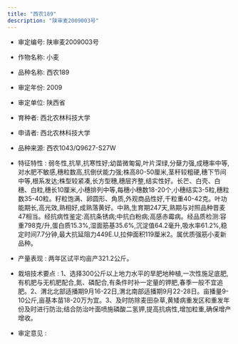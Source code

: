 ```yaml
---
title: "西农189"
description: "陕审麦2009003号"
---
```

* 审定编号:  陕审麦2009003号

*  作物名称:  小麦

*  品种名称:  西农189

*  审定年份:  2009

*  审定单位:  陕西省

* 育种者:  西北农林科技大学

*  申请者:  西北农林科技大学

*  品种来源:  西农1043/Q9627-S27W

*  特征特性 : 
弱冬性,抗旱,抗寒性好;幼苗微匍匐,叶片深绿,分蘖力强,成穗率中等,对水肥不敏感,穗粒数高,抗倒伏能力强;株高80-50厘米,茎秆较粗硬,穗下节间中等,根系发达;株型较紧凑,长方型穗,穗层齐整,结实性好。长芒、白壳、白穗、白粒,穗长10厘米,小穗排列中等,每穗小穗数18-20个,小穗结实3-5粒,穗粒数35-40粒。籽粒饱满、卵圆形、角质,外观商品性好,千粒重40-42克。叶功能期长,高光效,熟相好,成熟落黄好。中熟,生育期247天,熟期与对照品种晋麦47相当。经抗病性鉴定:高抗条锈病;中抗白粉病;高感赤霉病。经品质检测:容重798克/升,蛋白质15.3%,湿面筋基35.6%,沉淀值64.2毫升,吸水率61.2%,稳定时间7.7分钟,最大抗延阻力449E.U,拉伸面积119厘米2。属优质强筋小麦新品种。
 
*  产量表现 : 
两年区试平均亩产321.2公斤。

*  栽培技术要点 : 
1、选择300公斤以上地力水平的旱肥地种植,一次性施足底肥,有机肥与无机肥配合,氮、磷配合,有条件时补一定量的钾肥,春季一般不宜追肥。2、渭北北部适播期9月16-22日,渭北南部适播期9月22-28日。亩播量9-10公斤,亩基本苗18-20万为宜。3、及时防除麦田杂草,黄矮病重发区和重发年份及时进行防治;结合防治叶面喷施磷酸二氢钾,提高抗病性,增加粒重,确保增产增收。

*  审定意见 : 

